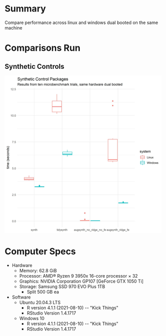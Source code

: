# Summary
Compare performance across linux and windows dual booted on the same machine

# Comparisons Run

## Synthetic Controls

![Synthetic Control Comparison](https://github.com/williamlief/benchmarking/blob/main/figures/synth_methods.jpg)

# Computer Specs 

* Hardware 
  * Memory: 62.8 GiB
  * Processor: AMD® Ryzen 9 3950x 16-core processor × 32 
  * Graphics: NVIDIA Corporation GP107 [GeForce GTX 1050 Ti]
  * Storage: Samsung SSD 970 EVO Plus 1TB 
    * Split 500 GB ea
* Software
  * Ubuntu 20.04.3 LTS
    * R version 4.1.1 (2021-08-10) -- "Kick Things"
    * RStudio Version 1.4.1717
  * Windows 10
    * R version 4.1.1 (2021-08-10) -- "Kick Things"
    * RStudio Version 1.4.1717
